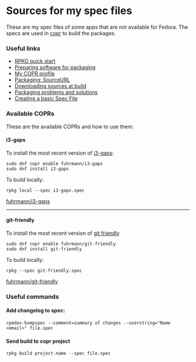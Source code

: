 # Sources for my spec files

These are my spec files of some apps that are not available for Fedora. The specs are used in [copr](https://copr.fedorainfracloud.org/coprs/fuhrmann) to build the packages.

### Useful links

* [RPKG quick start](https://docs.pagure.org/rpkg-util/quick_start.html#new-project)
* [Preparing software for packaging](https://rpm-packaging-guide.github.io/#preparing-software-for-packaging)
* [My COPR profile](https://copr.fedorainfracloud.org/coprs/fuhrmann)
* [Packaging: SourceURL](https://fedoraproject.org/wiki/Packaging:SourceURL)
* [Downloading sources at build](https://stackoverflow.com/questions/33177450/how-do-i-get-rpmbuild-to-download-all-of-the-sources-for-a-particular-spec)
* [Packaging problems and solutions](https://wiki.mageia.org/en/Packaging_problems_and_solutions)
* [Creating a basic Spec File](https://docs.fedoraproject.org/en-US/Fedora_Draft_Documentation/0.1/html/Packagers_Guide/sect-Packagers_Guide-Creating_a_Basic_Spec_File.html)

### Available COPRs

These are the available COPRs and how to use them:

#### i3-gaps

To install the most recent version of [i3-gaps](https://github.com/Airblader/i3):

```
sudo dnf copr enable fuhrmann/i3-gaps
sudo dnf install i3-gaps
```

To build locally:

`rpkg local --spec i3-gaps.spec`

[fuhrmann/i3-gaps](https://copr.fedorainfracloud.org/coprs/fuhrmann/i3-gaps)

--------------

#### git-friendly

To install the most recent version of [git friendly](https://github.com/git-friendly/git-friendly)

```
sudo dnf copr enable fuhrmann/git-friendly
sudo dnf install git-friendly
```

To build locally:

`rpkg --spec git-friendly.spec`

[fuhrmann/git-friendly](https://copr.fedorainfracloud.org/coprs/fuhrmann/git-friendly)


### Useful commands

#### Add changelog to spec:

`rpmdev-bumpspec --comment=summary of changes --userstring="Name <email>" file.spec`

#### Send build to copr project
`rpkg build project-name --spec file.spec`
